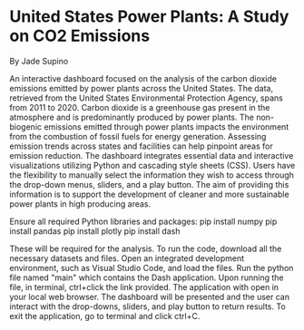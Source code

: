 # United States Power Plants: A Study on CO2 Emissions
By Jade Supino

An interactive dashboard focused on the analysis of the carbon dioxide emissions emitted by power plants across the United States. The data, retrieved from the United States Environmental Protection Agency, spans from 2011 to 2020.
Carbon dioxide is a greenhouse gas present in the atmosphere and is predominantly produced by power plants. The non-biogenic emissions emitted through power plants impacts the environment from the combustion of fossil fuels for energy generation. Assessing emission trends across states and facilities can help pinpoint areas for emission reduction. The dashboard integrates essential data and interactive visualizations utilizing Python and cascading style sheets (CSS). Users have the flexibility to manually select the information they wish to access through the drop-down menus, sliders, and a play button. The aim of providing this information is to support the development of cleaner and more sustainable power plants in high producing areas.

Ensure all required Python libraries and packages:
    pip install numpy
    pip install pandas
    pip install plotly
    pip install dash


These will be required for the analysis. To run the code, download all the necessary datasets and files. Open an integrated development environment, such as Visual Studio Code, and load the files. Run the python file named "main" which contains the Dash application. Upon running the file, in terminal, ctrl+click the link provided. The application with open in your local web browser. The dashboard will be presented and the user can interact with the drop-downs, sliders, and play button to return results. To exit the application, go to terminal and click ctrl+C.
